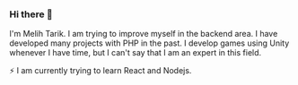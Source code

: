 ### Hi there 👋

I'm Melih Tarik. I am trying to improve myself in the backend area. I have developed many projects with PHP in the past. I develop games using Unity whenever I have time, but I can't say that I am an expert in this field.

⚡ I am currently trying to learn React and Nodejs.

